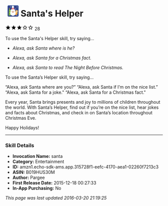 # &nbsp;<img src="app_icon" alt="Santa&#39;s Helper icon" width="36"> Santa's Helper
![3 stars](../../../images/ic_star_black_18dp_1x.png)![3 stars](../../../images/ic_star_black_18dp_1x.png)![3 stars](../../../images/ic_star_black_18dp_1x.png)![3 stars](../../../images/ic_star_border_black_18dp_1x.png)![3 stars](../../../images/ic_star_border_black_18dp_1x.png) 28

To use the Santa's Helper skill, try saying...

* *Alexa, ask Santa where is he?*

* *Alexa, ask Santa for a Christmas fact.*

* *Alexa, ask Santa to read The Night Before Christmas.*

To use the Santa’s Helper skill, try saying…

“Alexa, ask Santa where are you?”
“Alexa, ask Santa if I’m on the nice list.”
“Alexa, ask Santa for a joke."
“Alexa, ask Santa for a Christmas fact."

Every year, Santa brings presents and joy to millions of children throughout the world. With Santa’s Helper, find out if you’re on the nice list, hear jokes and facts about Christmas, and check in on Santa’s location throughout Christmas Eve.

Happy Holidays!

***

### Skill Details

* **Invocation Name:** santa
* **Category:** Entertainment
* **ID:** amzn1.echo-sdk-ams.app.315728f1-eefc-4170-aea1-02260f7213c3
* **ASIN:** B019HUS30M
* **Author:** Pargee
* **First Release Date:** 2015-12-18 00:27:33
* **In-App Purchasing:** No

*This page was last updated 2016-03-20 21:19:25*

